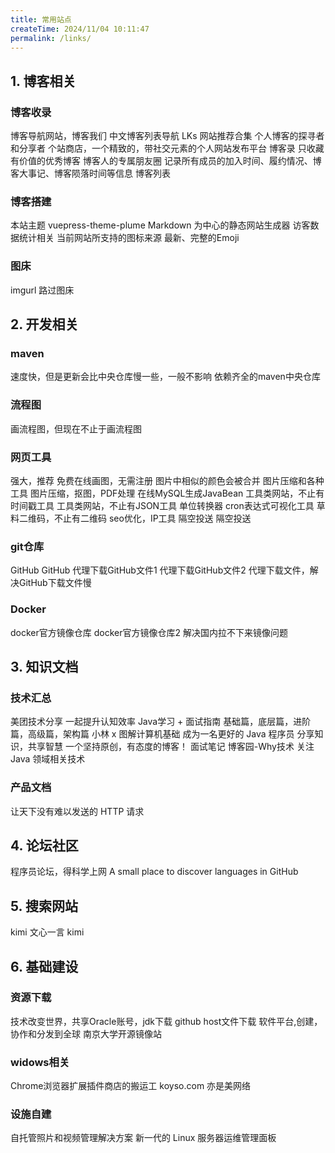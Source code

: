 ```yaml
---
title: 常用站点
createTime: 2024/11/04 10:11:47
permalink: /links/
---
```


## 1. 博客相关

### 博客收录
<CardGrid>
  <LinkCard title="BlogWe" icon="https://blogwe.com/img/logo8831.gif" href="https://blogwe.com/">
    博客导航网站，博客我们
  </LinkCard>
  <LinkCard title="中文博客列表导航项目" icon="https://zhblogs.ohyee.cc/logo.png" href="https://zhblogs.ohyee.cc/?tab=blog_list">
    中文博客列表导航
  </LinkCard>
  <LinkCard title="良心到难以置信的网站推荐" icon="fa6-solid:blog" href="https://lkssite.vip">
    LKs 网站推荐合集
  </LinkCard>
  <LinkCard title="BlogFinder" icon="fa6-solid:blog" href="https://bf.zzxworld.com">
    个人博客的探寻者和分享者
  </LinkCard>
  <LinkCard title="storeweb" icon="fa6-solid:blog" href="https://storeweb.cn">
    个站商店，一个精致的，带社交元素的个人网站发布平台
  </LinkCard>
  <LinkCard title="博客录" icon="fa6-solid:blog" href="https://boke.lu">
    博客录
  </LinkCard>

  <LinkCard title="博客志" icon="fa6-solid:blog" href="http://www.jetli.com.cn/">
    只收藏有价值的优秀博客
  </LinkCard>

  <LinkCard title="博友圈" icon="fa6-solid:blog" href="https://www.boyouquan.com/home">
    博客人的专属朋友圈
  </LinkCard>
  <LinkCard title="十年之约" icon="fa6-solid:blog" href="https://www.foreverblog.cn">
    记录所有成员的加入时间、履约情况、博客大事记、博客陨落时间等信息
  </LinkCard>
  <LinkCard title="博客列表" icon="fa6-solid:blog" href="https://github.com/timqian/chinese-independent-blogs">
    博客列表
  </LinkCard>



</CardGrid>

### 博客搭建
<CardGrid>
  <LinkCard title="theme-plume" icon="https://theme-plume.vuejs.press/plume.png" href="https://theme-plume.vuejs.press/guide/intro/">
    本站主题 vuepress-theme-plume
  </LinkCard>
  <LinkCard title="vuepress" icon="devicon:vuejs" href="https://v2.vuepress.vuejs.org/zh/guide/getting-started.html">
    Markdown 为中心的静态网站生成器
  </LinkCard>
  <LinkCard title="百度统计" icon="https://www.baidu.com/img/flexible/logo/pc/result.png" href="https://tongji.baidu.com/main/setting/10000462173/home/site/index">
    访客数据统计相关
  </LinkCard>
  <LinkCard title="iconify图标" icon="fluent-emoji-flat:zany-face" href="https://icon-sets.iconify.design">
    当前网站所支持的图标来源
  </LinkCard>
  <LinkCard title="emoji大全" icon="mdi:emoji-poop" href="https://www.emojiall.com/zh-hans">
    最新、完整的Emoji
  </LinkCard>
</CardGrid>

### 图床
<CardGrid>
  <LinkCard title="imgurl" icon="https://www.imgurl.org/static/images/logo.png" href="https://www.imgurl.org/vip/user#user=login">
    imgurl
  </LinkCard>
  <LinkCard title="路过图床" icon="https://imgse.com/content/images/system/logo_homepage_1660832557536_fb7bf4.png" href="https://imgse.com">
    路过图床
  </LinkCard>
</CardGrid>


## 2. 开发相关

### maven
<CardGrid>
  <LinkCard title="maven国内仓库" icon="devicon-plain:maven-wordmark" href="https://mvn.coderead.cn">
    速度快，但是更新会比中央仓库慢一些，一般不影响
  </LinkCard>
  <LinkCard title="maven中央仓库" icon="devicon:maven" href="https://mvnrepository.com">
    依赖齐全的maven中央仓库
  </LinkCard>
</CardGrid>

### 流程图

<CardGrid>
  <LinkCard title="processon" icon="https://www.processon.com/assets/imgs/logo_small.svg" href="https://www.processon.com/login">
    画流程图，但现在不止于画流程图
  </LinkCard>

</CardGrid>


### 网页工具
<CardGrid>

  <LinkCard title="draw.io" icon="vscode-icons:file-type-drawio" href="https://www.drawio.com/">
    强大，推荐
  </LinkCard>

  <LinkCard title="draw.io" icon="https://www.iodraw.com/static/img/common/iodraw.svg" href="https://www.iodraw.com/">
    免费在线画图，无需注册
  </LinkCard>


  <LinkCard title="图片压缩" icon="fa-solid:tools" href="https://tinify.cn/">
    图片中相似的颜色会被合并
  </LinkCard>
  <LinkCard title="FreeConvert" icon="fa-solid:tools" href="https://www.freeconvert.com/zh/compress-jpeg/download">
    图片压缩和各种工具
  </LinkCard>


  <LinkCard title="docsmall" icon="fa-solid:tools" href="https://docsmall.com/image-compress">
    图片压缩，抠图，PDF处理
  </LinkCard>
  <LinkCard title="sql转entity" icon="fa-solid:tools" href="https://www.lddgo.net/string/mysql-to-java">
    在线MySQL生成JavaBean
  </LinkCard>

  <LinkCard title="时间戳" icon="fa-solid:tools" href="https://tool.lu/timestamp">
    工具类网站，不止有时间戳工具
  </LinkCard>
  <LinkCard title="JSON生成Java实体类" icon="fa-solid:tools" href="https://www.bejson.com/json2javapojo/new/">
    工具类网站，不止有JSON工具
  </LinkCard>
  <LinkCard title="时间转换器" icon="fa-solid:tools" href="https://convertlive.com/zh/c/%E8%BD%AC%E6%8D%A2/%E6%97%B6%E9%97%B4">
    单位转换器
  </LinkCard>
  <LinkCard title="cron表达式" icon="icon-park:time" href="https://cron.qqe2.com/">
    cron表达式可视化工具
  </LinkCard>
  <LinkCard title="二维码" icon="https://static.clewm.net/cli/images/cli_logo_new.png" href="https://cli.im/tools">
    草料二维码，不止有二维码
  </LinkCard>
  <LinkCard title="站长工具" icon="https://csstools.chinaz.com/tools/images/public/logos/logo-index.png" href="https://tool.chinaz.com/">
    seo优化，IP工具
  </LinkCard>
  <LinkCard title="airportal" icon="https://assets.retiehe.com/ap-main-logo-4.webp" href="https://www.airportal.cn/">
    隔空投送
  </LinkCard>
  <LinkCard title="snapdrop" icon="arcticons:snapdrop" href="https://snapdrop.net/">
    隔空投送
  </LinkCard>

</CardGrid>

### git仓库
<CardGrid>
  <LinkCard title="GitHub" icon="devicon:github" href="https://github.com">
    GitHub
  </LinkCard>
  <LinkCard title="Gitee" icon="simple-icons:gitee" href="https://gitee.com/explore">
    GitHub
  </LinkCard>
  <LinkCard title="GitHub文件加速" icon="marketeq:download-alt-4" href="https://github.moeyy.xyz/">
    代理下载GitHub文件1
  </LinkCard>
  <LinkCard title="GitHub代理下载" icon="marketeq:download-alt-4" href="https://ghp.ci/">
    代理下载GitHub文件2
  </LinkCard>
  <LinkCard title="Github-Mirror" icon="marketeq:download-alt-4" href="https://github-mirror.us.kg/">
    代理下载文件，解决GitHub下载文件慢
  </LinkCard>
</CardGrid>


### Docker
<CardGrid>

  <LinkCard title="Dockerhub" icon="logos:docker-icon" href="https://hub.docker.com/search?badges=official">
    docker官方镜像仓库
  </LinkCard>
  <LinkCard title="Dockerhub" icon="logos:docker-icon" href="https://hubgw.docker.com/search">
    docker官方镜像仓库2
  </LinkCard>
  <LinkCard title="docker国内代理" icon="skill-icons:docker" href="https://dockerproxy.net/">
    解决国内拉不下来镜像问题
  </LinkCard>

</CardGrid>


## 3. 知识文档

### 技术汇总
<CardGrid>
  <LinkCard title="美团技术团队" icon="https://s3plus.meituan.net/static-prod01/com.sankuai.fe.www.sso/assets/logo.6a89007.png" href="https://tech.meituan.com/">
    美团技术分享
  </LinkCard>

  <LinkCard title="Java 全栈知识体系" icon="pixelarticons:github" href="https://pdai.tech/md/resource/tools.html">
    一起提升认知效率
  </LinkCard>

  <LinkCard title="JavaGuide" icon="https://javaguide.cn/logo.png" href="https://javaguide.cn/home.html">
    Java学习 + 面试指南
  </LinkCard>

  <LinkCard title="Java工程师成神之路" icon="icon-park:notebook" href="https://hollischuang.github.io/toBeTopJavaer/#/menu">
    基础篇，底层篇，进阶篇，高级篇，架构篇
  </LinkCard>

  <LinkCard title="小林coding" icon="https://cdn.xiaolincoding.com/icon.webp" href="https://xiaolincoding.com/interview/">
    小林 x 图解计算机基础
  </LinkCard>
  <LinkCard title="二哥的Java进阶之路" icon="https://cdn.tobebetterjavaer.com/tobebetterjavaer/images/logo-02.png" href="https://javabetter.cn/home.html">
    成为一名更好的 Java 程序员
  </LinkCard>

  <LinkCard title="书栈网" icon="https://static.sitestack.cn/static/images/logo.png" href="https://www.bookstack.cn/">
    分享知识，共享智慧
  </LinkCard>

  <LinkCard title="Java日知录" icon="nonicons:java-16" href="https://javadaily.cn/">
    一个坚持原创，有态度的博客！
  </LinkCard>
  <LinkCard title="CS-Notes 面试笔记" icon="nonicons:java-16" href="http://www.cyc2018.xyz/">
    面试笔记
  </LinkCard>
  <LinkCard title="Why技术" icon="nonicons:java-16" href="https://www.cnblogs.com/thisiswhy">
    博客园-Why技术
  </LinkCard>

  <LinkCard title="Javadoop" icon="nonicons:java-16" href="https://javadoop.com/">
    关注 Java 领域相关技术
  </LinkCard>


</CardGrid>

### 产品文档
<CardGrid>
  <LinkCard title="Forest" icon="https://forest.dtflyx.com/img/logo.png" href="https://forest.dtflyx.com/">
    让天下没有难以发送的 HTTP 请求
  </LinkCard>
</CardGrid>

## 4. 论坛社区
<CardGrid>
  <LinkCard title="V2EX" icon="simple-icons:v2ex" href="https://www.v2ex.com/">
    程序员论坛，得科学上网
  </LinkCard>
  <LinkCard title="Githut" icon="pixelarticons:github" href="https://githut.info/">
    A small place to discover languages in GitHub
  </LinkCard>
</CardGrid>

## 5. 搜索网站
<CardGrid>
  <LinkCard title="讯飞星火" icon="fluent:star-48-filled" href="https://xinghuo.xfyun.cn/">
    kimi
  </LinkCard>
  <LinkCard title="文心一言" icon="https://nlp-eb.cdn.bcebos.com/static/eb/asset/logo.8a6b508d.png" href="https://yiyan.baidu.com/">
    文心一言
  </LinkCard>
  <LinkCard title="kimi" icon="mdi:alphabet-k-box-outline" href="https://kimi.moonshot.cn/">
    kimi
  </LinkCard>
</CardGrid>


## 6. 基础建设

### 资源下载

<CardGrid>
  <LinkCard title="编程宝库" icon="nonicons:java-16" href="http://www.codebaoku.com/jdk/jdk-oracle-account.html">
    技术改变世界，共享Oracle账号，jdk下载
  </LinkCard>

  <LinkCard title="github host文件下载" icon="nonicons:java-16" href="https://raw.hellogithub.com/hosts">
    github host文件下载
  </LinkCard>

  <LinkCard title="SourceForge" icon="nonicons:java-16" href="https://sourceforge.net/directory/">
    软件平台,创建，协作和分发到全球
  </LinkCard>

  <LinkCard title="SourceForge" icon="nonicons:java-16" href="https://mirrors.nju.edu.cn/">
    南京大学开源镜像站
  </LinkCard>


</CardGrid>


### widows相关
<CardGrid>
  <LinkCard title="极简插件" icon="https://chrome.zzzmh.cn/public/img/title_200.jpg" href="https://chrome.zzzmh.cn/#/index">
    Chrome浏览器扩展插件商店的搬运工
  </LinkCard>

  <LinkCard title="3A游戏下载" icon="nonicons:java-16" href="https://koyso.com/">
    koyso.com
  </LinkCard>

  <LinkCard title="亦是美网络" icon="nonicons:java-16" href="http://www.yishimei.cn/">
    亦是美网络
  </LinkCard>
</CardGrid>


### 设施自建
<CardGrid>
  <LinkCard title="immich" icon="https://immich.app/img/immich-logo-inline-light.png" href="https://immich.app/docs/install/docker-compose">
    自托管照片和视频管理解决方案
  </LinkCard>
  <LinkCard title="1panel" icon="https://1panel.cn/img/logo-blue.png" href="https://1panel.cn/docs/installation/online_installation/">
    新一代的 Linux 服务器运维管理面板
  </LinkCard>
</CardGrid>

